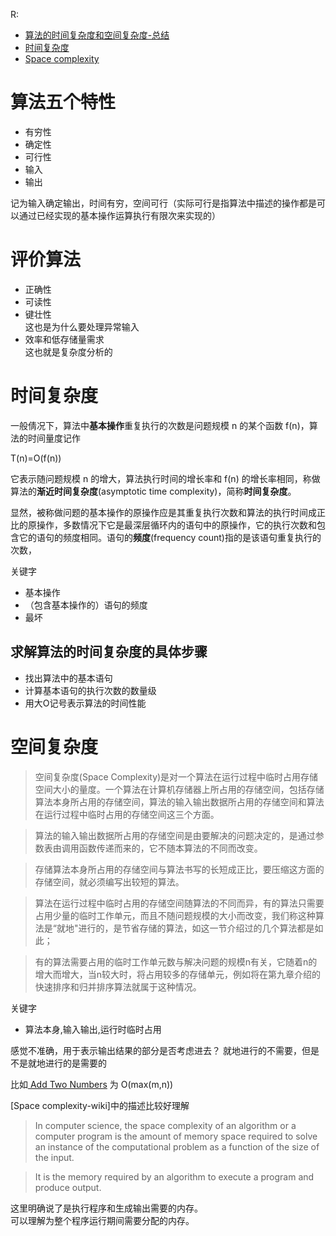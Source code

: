 R:
* [算法的时间复杂度和空间复杂度-总结](https://blog.csdn.net/zolalad/article/details/11848739)
* [时间复杂度](https://zh.wikipedia.org/wiki/%E6%97%B6%E9%97%B4%E5%A4%8D%E6%9D%82%E5%BA%A6)
* [Space complexity](https://en.wikipedia.org/wiki/Space_complexity)
# 算法五个特性
* 有穷性
* 确定性
* 可行性
* 输入
* 输出

记为输入确定输出，时间有穷，空间可行（实际可行是指算法中描述的操作都是可以通过已经实现的基本操作运算执行有限次来实现的）

# 评价算法
* 正确性
* 可读性
* 键壮性  
这也是为什么要处理异常输入
* 效率和低存储量需求  
这也就是复杂度分析的

# 时间复杂度
一般倩况下，算法中**基本操作**重复执行的次数是问题规模 n 的某个函数 f(n)，算法的时间量度记作

T(n)=O(f(n))

它表示随问题规模 n 的增大，算法执行时间的增长率和 f(n) 的增长率相同，称做算法的**渐近时间复杂度**(asymptotic time complexity)，简称**时间复杂度**。

显然，被称做问题的基本操作的原操作应是其重复执行次数和算法的执行时间成正比的原操作，多数情况下它是最深层循环内的语句中的原操作，它的执行次数和包含它的语句的频度相同。语句的**频度**(frequency count)指的是该语句重复执行的次数，

关键字
* 基本操作
* （包含基本操作的）语句的频度
* 最坏

## 求解算法的时间复杂度的具体步骤
* 找出算法中的基本语句
* 计算基本语句的执行次数的数量级
* 用大Ο记号表示算法的时间性能

# 空间复杂度
> 空间复杂度(Space Complexity)是对一个算法在运行过程中临时占用存储空间大小的量度。一个算法在计算机存储器上所占用的存储空间，包括存储算法本身所占用的存储空间，算法的输入输出数据所占用的存储空间和算法在运行过程中临时占用的存储空间这三个方面。

> 算法的输入输出数据所占用的存储空间是由要解决的问题决定的，是通过参数表由调用函数传递而来的，它不随本算法的不同而改变。

> 存储算法本身所占用的存储空间与算法书写的长短成正比，要压缩这方面的存储空间，就必须编写出较短的算法。

> 算法在运行过程中临时占用的存储空间随算法的不同而异，有的算法只需要占用少量的临时工作单元，而且不随问题规模的大小而改变，我们称这种算法是“就地"进行的，是节省存储的算法，如这一节介绍过的几个算法都是如此；

> 有的算法需要占用的临时工作单元数与解决问题的规模n有关，它随着n的增大而增大，当n较大时，将占用较多的存储单元，例如将在第九章介绍的快速排序和归并排序算法就属于这种情况。

关键字
* 算法本身,输入输出,运行时临时占用

感觉不准确，用于表示输出结果的部分是否考虑进去？
就地进行的不需要，但是不是就地进行的是需要的

比如[ Add Two Numbers](https://leetcode.com/problems/add-two-numbers/solution/)
为 O(max(m,n))

[Space complexity-wiki]中的描述比较好理解
> In computer science, the space complexity of an algorithm or a computer program is the amount of memory space required to solve an instance of the computational problem as a function of the size of the input. 

> It is the memory required by an algorithm to execute a program and produce output.

这里明确说了是执行程序和生成输出需要的内存。  
可以理解为整个程序运行期间需要分配的内存。